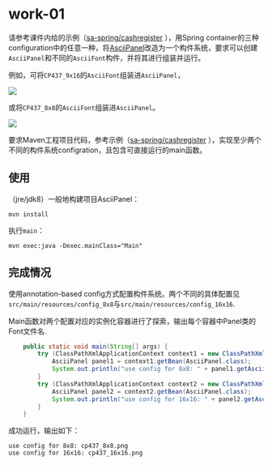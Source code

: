 # work-01

请参考课件内给的示例（[sa-spring/cashregister](https://github.com/sa-spring/cashregister) ），用Spring container的三种configuration中的任意一种，将[AsciiPanel](https://github.com/trystan/AsciiPanel)改造为一个构件系统，要求可以创建`AsciiPanel`和不同的`AsciiFont`构件，并将其进行组装并运行。

例如，可将`CP437_9x16`的`AsciiFont`组装进`AsciiPanel`，

![](https://www.plantuml.com/plantuml/png/SoWkIImgAStDuOfsB4xEp0n8p4lDYLNGrRLJW0YuvUULw3e7c1YRnrjM69h5SZcavgK0rGC0)

或将`CP437_8x8`的`AsciiFont`组装进`AsciiPanel`。

![](https://www.plantuml.com/plantuml/png/SoWkIImgAStDuOfsB4xEp0n8p4lDYLNGrRLJW0YuvUULw3e7c1YRnrjKMCHoEQJcfG2L0m00)

要求Maven工程项目代码，参考示例（[sa-spring/cashregister](https://github.com/sa-spring/cashregister) ），实现至少两个不同的构件系统configration，且包含可直接运行的main函数。

## 使用

（jre/jdk8）一般地构建项目AsciiPanel：

```
mvn install
```

执行`main`：

```
mvn exec:java -Dexec.mainClass="Main"
```


## 完成情况

使用annotation-based config方式配置构件系统。两个不同的具体配置见`src/main/resources/config_8x8`与`src/main/resources/config_16x16`.

Main函数对两个配置对应的实例化容器进行了探索，输出每个容器中Panel类的Font文件名.

```java
    public static void main(String[] args) {
        try (ClassPathXmlApplicationContext context1 = new ClassPathXmlApplicationContext("config_8x8/config.xml")) {
            AsciiPanel panel1 = context1.getBean(AsciiPanel.class);
            System.out.println("use config for 8x8: " + panel1.getAsciiFont().getFontFilename());
        }
        try (ClassPathXmlApplicationContext context2 = new ClassPathXmlApplicationContext("config_16x16/config.xml")) {
            AsciiPanel panel2 = context2.getBean(AsciiPanel.class);
            System.out.println("use config for 16x16: " + panel2.getAsciiFont().getFontFilename());
        }
    }
```

成功运行，输出如下：

```
use config for 8x8: cp437_8x8.png
use config for 16x16: cp437_16x16.png
```